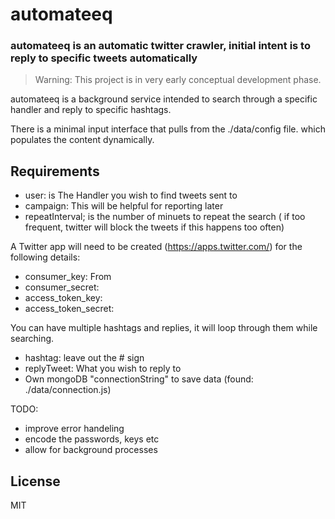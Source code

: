 # automateeq
### automateeq is an automatic twitter crawler, initial intent is to reply to specific tweets automatically

> Warning: This project is in very early conceptual development phase.

automateeq is a background service intended to search through a specific handler and reply to specific hashtags.

There is a minimal input interface that pulls from the ./data/config file. which populates the content dynamically.

## Requirements



- user: is The Handler you wish to find tweets sent to
- campaign: This will be helpful for reporting later
- repeatInterval; is the number of minuets to repeat the search ( if too frequent, twitter will block the tweets if this happens too often)

A Twitter app will need to be created (https://apps.twitter.com/) for the following details:
- consumer_key: From
- consumer_secret:
- access_token_key: 
- access_token_secret:

You can have multiple hashtags and replies, it will loop through them while searching.
- hashtag: leave out the # sign
- replyTweet: What you wish to reply to
- Own mongoDB "connectionString" to save data (found: ./data/connection.js)

TODO:

- improve error handeling
- encode the passwords, keys etc
- allow for background processes

## License

MIT

